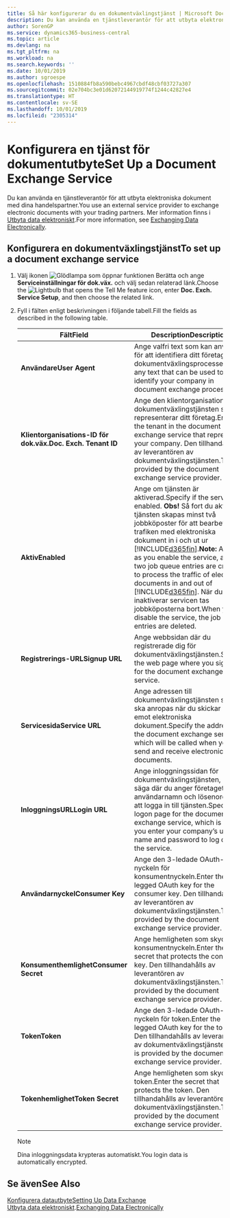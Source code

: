 ```yaml
---
title: Så här konfigurerar du en dokumentväxlingstjänst | Microsoft Docs
description: Du kan använda en tjänstleverantör för att utbyta elektroniska dokument med dina handelspartner.
author: SorenGP
ms.service: dynamics365-business-central
ms.topic: article
ms.devlang: na
ms.tgt_pltfrm: na
ms.workload: na
ms.search.keywords: ''
ms.date: 10/01/2019
ms.author: sgroespe
ms.openlocfilehash: 1510884fb8a590bebc4967cbdf48cbf03727a307
ms.sourcegitcommit: 02e704bc3e01d62072144919774f1244c42827e4
ms.translationtype: HT
ms.contentlocale: sv-SE
ms.lasthandoff: 10/01/2019
ms.locfileid: "2305314"
---
```

# <a name="set-up-a-document-exchange-service"></a><span data-ttu-id="691e8-103">Konfigurera en tjänst för dokumentutbyte</span><span class="sxs-lookup"><span data-stu-id="691e8-103">Set Up a Document Exchange Service</span></span>
<span data-ttu-id="691e8-104">Du kan använda en tjänstleverantör för att utbyta elektroniska dokument med dina handelspartner.</span><span class="sxs-lookup"><span data-stu-id="691e8-104">You use an external service provider to exchange electronic documents with your trading partners.</span></span> <span data-ttu-id="691e8-105">Mer information finns i [Utbyta data elektroniskt](across-data-exchange.md).</span><span class="sxs-lookup"><span data-stu-id="691e8-105">For more information, see [Exchanging Data Electronically](across-data-exchange.md).</span></span>  

## <a name="to-set-up-a-document-exchange-service"></a><span data-ttu-id="691e8-106">Konfigurera en dokumentväxlingstjänst</span><span class="sxs-lookup"><span data-stu-id="691e8-106">To set up a document exchange service</span></span>  
1. <span data-ttu-id="691e8-107">Välj ikonen ![Glödlampa som öppnar funktionen Berätta](media/ui-search/search_small.png "Berätta vad du vill göra") och ange **Serviceinställningar för dok.väx.** och välj sedan relaterad länk.</span><span class="sxs-lookup"><span data-stu-id="691e8-107">Choose the ![Lightbulb that opens the Tell Me feature](media/ui-search/search_small.png "Tell me what you want to do") icon, enter **Doc. Exch. Service Setup**, and then choose the related link.</span></span>  
2. <span data-ttu-id="691e8-108">Fyll i fälten enligt beskrivningen i följande tabell.</span><span class="sxs-lookup"><span data-stu-id="691e8-108">Fill the fields as described in the following table.</span></span>  

    |<span data-ttu-id="691e8-109">Fält</span><span class="sxs-lookup"><span data-stu-id="691e8-109">Field</span></span>|<span data-ttu-id="691e8-110">Description</span><span class="sxs-lookup"><span data-stu-id="691e8-110">Description</span></span>|  
    |---------------------------------|---------------------------------------|  
    |<span data-ttu-id="691e8-111">**Användare**</span><span class="sxs-lookup"><span data-stu-id="691e8-111">**User Agent**</span></span>|<span data-ttu-id="691e8-112">Ange valfri text som kan användas för att identifiera ditt företag i dokumentväxlingsprocesser.</span><span class="sxs-lookup"><span data-stu-id="691e8-112">Enter any text that can be used to identify your company in document exchange processes.</span></span>|  
    |<span data-ttu-id="691e8-113">**Klientorganisations-ID för dok.väx.**</span><span class="sxs-lookup"><span data-stu-id="691e8-113">**Doc. Exch. Tenant ID**</span></span>|<span data-ttu-id="691e8-114">Ange den klientorganisation i dokumentväxlingstjänsten som representerar ditt företag.</span><span class="sxs-lookup"><span data-stu-id="691e8-114">Enter the tenant in the document exchange service that represents your company.</span></span> <span data-ttu-id="691e8-115">Den tillhandahålls av leverantören av dokumentväxlingstjänsten.</span><span class="sxs-lookup"><span data-stu-id="691e8-115">This is provided by the document exchange service provider.</span></span>|  
    |<span data-ttu-id="691e8-116">**Aktiv**</span><span class="sxs-lookup"><span data-stu-id="691e8-116">**Enabled**</span></span>|<span data-ttu-id="691e8-117">Ange om tjänsten är aktiverad.</span><span class="sxs-lookup"><span data-stu-id="691e8-117">Specify if the service is enabled.</span></span> <span data-ttu-id="691e8-118">**Obs!** Så fort du aktiverar tjänsten skapas minst två jobbköposter för att bearbeta trafiken med elektroniska dokument in i och ut ur [!INCLUDE[d365fin](includes/d365fin_md.md)].</span><span class="sxs-lookup"><span data-stu-id="691e8-118">**Note:**  As soon as you enable the service, at least two job queue entries are created to process the traffic of electronic documents in and out of [!INCLUDE[d365fin](includes/d365fin_md.md)].</span></span> <span data-ttu-id="691e8-119">När du inaktiverar servicen tas jobbköposterna bort.</span><span class="sxs-lookup"><span data-stu-id="691e8-119">When you disable the service, the job queue entries are deleted.</span></span>|  
    |<span data-ttu-id="691e8-120">**Registrerings-URL**</span><span class="sxs-lookup"><span data-stu-id="691e8-120">**Signup URL**</span></span>|<span data-ttu-id="691e8-121">Ange webbsidan där du registrerade dig för dokumentväxlingstjänsten.</span><span class="sxs-lookup"><span data-stu-id="691e8-121">Specify the web page where you sign up for the document exchange service.</span></span>|  
    |<span data-ttu-id="691e8-122">**Servicesida**</span><span class="sxs-lookup"><span data-stu-id="691e8-122">**Service URL**</span></span>|<span data-ttu-id="691e8-123">Ange adressen till dokumentväxlingstjänsten som ska anropas när du skickar och tar emot elektroniska dokument.</span><span class="sxs-lookup"><span data-stu-id="691e8-123">Specify the address of the document exchange service, which will be called when you send and receive electronic documents.</span></span>|  
    |<span data-ttu-id="691e8-124">**InloggningsURL**</span><span class="sxs-lookup"><span data-stu-id="691e8-124">**Login URL**</span></span>|<span data-ttu-id="691e8-125">Ange inloggningssidan för dokumentväxlingstjänsten, det vill säga där du anger företagets användarnamn och lösenord för att logga in till tjänsten.</span><span class="sxs-lookup"><span data-stu-id="691e8-125">Specify the logon page for the document exchange service, which is where you enter your company’s user name and password to log on to the service.</span></span>|  
    |<span data-ttu-id="691e8-126">**Användarnyckel**</span><span class="sxs-lookup"><span data-stu-id="691e8-126">**Consumer Key**</span></span>|<span data-ttu-id="691e8-127">Ange den 3-ledade OAuth-nyckeln för konsumentnyckeln.</span><span class="sxs-lookup"><span data-stu-id="691e8-127">Enter the 3-legged OAuth key for the consumer key.</span></span> <span data-ttu-id="691e8-128">Den tillhandahålls av leverantören av dokumentväxlingstjänsten.</span><span class="sxs-lookup"><span data-stu-id="691e8-128">This is provided by the document exchange service provider.</span></span>|  
    |<span data-ttu-id="691e8-129">**Konsumenthemlighet**</span><span class="sxs-lookup"><span data-stu-id="691e8-129">**Consumer Secret**</span></span>|<span data-ttu-id="691e8-130">Ange hemligheten som skyddar konsumentnyckeln.</span><span class="sxs-lookup"><span data-stu-id="691e8-130">Enter the secret that protects the consumer key.</span></span> <span data-ttu-id="691e8-131">Den tillhandahålls av leverantören av dokumentväxlingstjänsten.</span><span class="sxs-lookup"><span data-stu-id="691e8-131">This is provided by the document exchange service provider.</span></span>|  
    |<span data-ttu-id="691e8-132">**Token**</span><span class="sxs-lookup"><span data-stu-id="691e8-132">**Token**</span></span>|<span data-ttu-id="691e8-133">Ange den 3-ledade OAuth-nyckeln för token.</span><span class="sxs-lookup"><span data-stu-id="691e8-133">Enter the 3-legged OAuth key for the token.</span></span> <span data-ttu-id="691e8-134">Den tillhandahålls av leverantören av dokumentväxlingstjänsten.</span><span class="sxs-lookup"><span data-stu-id="691e8-134">This is provided by the document exchange service provider.</span></span>|  
    |<span data-ttu-id="691e8-135">**Tokenhemlighet**</span><span class="sxs-lookup"><span data-stu-id="691e8-135">**Token Secret**</span></span>|<span data-ttu-id="691e8-136">Ange hemligheten som skyddar token.</span><span class="sxs-lookup"><span data-stu-id="691e8-136">Enter the secret that protects the token.</span></span> <span data-ttu-id="691e8-137">Den tillhandahålls av leverantören av dokumentväxlingstjänsten.</span><span class="sxs-lookup"><span data-stu-id="691e8-137">This is provided by the document exchange service provider.</span></span>|  

    > [!NOTE]  
    > <span data-ttu-id="691e8-138">Dina inloggningsdata krypteras automatiskt.</span><span class="sxs-lookup"><span data-stu-id="691e8-138">You login data is automatically encrypted.</span></span>

## <a name="see-also"></a><span data-ttu-id="691e8-139">Se även</span><span class="sxs-lookup"><span data-stu-id="691e8-139">See Also</span></span>  
[<span data-ttu-id="691e8-140">Konfigurera datautbyte</span><span class="sxs-lookup"><span data-stu-id="691e8-140">Setting Up Data Exchange</span></span>](across-set-up-data-exchange.md)  
<span data-ttu-id="691e8-141">[Utbyta data elektroniskt](across-data-exchange.md).</span><span class="sxs-lookup"><span data-stu-id="691e8-141">[Exchanging Data Electronically](across-data-exchange.md)</span></span>
